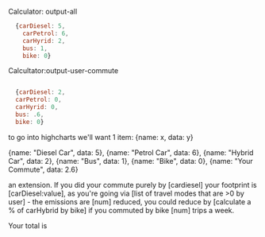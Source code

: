 Calculator: output-all
``` javascript
  {carDiesel: 5,
    carPetrol: 6,
    carHyrid: 2,
    bus: 1,
    bike: 0}
```

Calcultator:output-user-commute
``` javascript

  {carDiesel: 2,
  carPetrol: 0,
  carHyrid: 0,
  bus: .6,
  bike: 0}

```

to go into highcharts we'll want 1 item:
{name: x, data: y}

{name: "Diesel Car", data: 5},
{name: "Petrol Car", data: 6},
{name: "Hybrid Car", data: 2},
{name: "Bus", data: 1},
{name: "Bike", data: 0},
{name: "Your Commute", data: 2.6}


an extension.
If you did your commute purely by [cardiesel] your footprint is [carDiesel:value], as you're going via [list of travel modes that are >0 by user] - the emissions are [num] reduced, you could reduce by [calculate a % of carHybrid by bike] if you commuted by bike [num] trips a week.

Your total is
